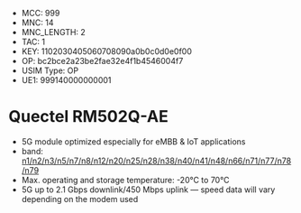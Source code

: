 

- MCC: 999
- MNC: 14
- MNC_LENGTH: 2
- TAC: 1
- KEY: 1102030405060708090a0b0c0d0e0f00
- OP: bc2bce2a23be2fae32e4f1b4546004f7
- USIM Type: OP
- UE1: 999140000000001


# Quectel RM502Q-AE
- 5G module optimized especially for eMBB & IoT applications
- band: [n1/n2/n3/n5/n7/n8/n12/n20/n25/n28/n38/n40/n41/n48/n66/n71/n77/n78/n79](https://www.quectel.com/news-and-pr/5g-rm502qae-earns-verizon-approval)
- Max. operating and storage temperature: -20°C to 70°C
- 5G up to 2.1 Gbps downlink/450 Mbps uplink — speed data will vary depending on the modem used
